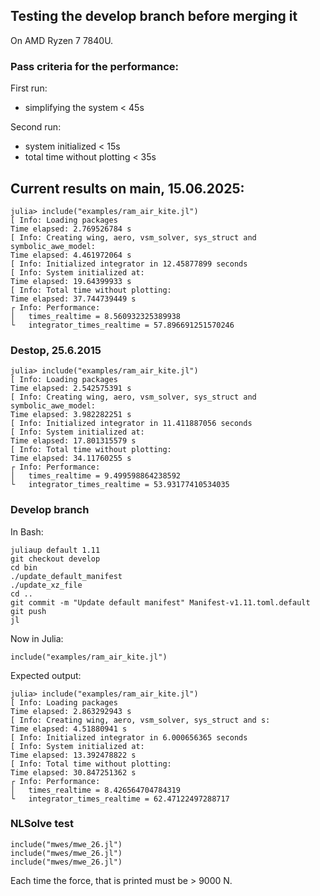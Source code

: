 ## Testing the develop branch before merging it
On  AMD Ryzen 7 7840U.

### Pass criteria for the performance:
First run:
- simplifying the system      < 45s

Second run:
- system initialized          < 15s
- total time without plotting < 35s

## Current results on main, 15.06.2025:
```
julia> include("examples/ram_air_kite.jl")
[ Info: Loading packages 
Time elapsed: 2.769526784 s
[ Info: Creating wing, aero, vsm_solver, sys_struct and symbolic_awe_model:
Time elapsed: 4.461972064 s
[ Info: Initialized integrator in 12.45877899 seconds
[ Info: System initialized at:
Time elapsed: 19.64399933 s
[ Info: Total time without plotting:
Time elapsed: 37.744739449 s
┌ Info: Performance:
│   times_realtime = 8.560932325389938
└   integrator_times_realtime = 57.896691251570246
```

### Destop, 25.6.2015
```
julia> include("examples/ram_air_kite.jl")
[ Info: Loading packages 
Time elapsed: 2.542575391 s
[ Info: Creating wing, aero, vsm_solver, sys_struct and symbolic_awe_model:
Time elapsed: 3.982282251 s
[ Info: Initialized integrator in 11.411887056 seconds
[ Info: System initialized at:
Time elapsed: 17.801315579 s
[ Info: Total time without plotting:
Time elapsed: 34.11760255 s
┌ Info: Performance:
│   times_realtime = 9.499598864238592
└   integrator_times_realtime = 53.93177410534035
```


### Develop branch
In Bash:
```
juliaup default 1.11
git checkout develop
cd bin
./update_default_manifest
./update_xz_file
cd ..
git commit -m "Update default manifest" Manifest-v1.11.toml.default
git push
jl
```
Now in Julia:
```
include("examples/ram_air_kite.jl")
```
Expected output:
```
julia> include("examples/ram_air_kite.jl")
[ Info: Loading packages 
Time elapsed: 2.863292943 s
[ Info: Creating wing, aero, vsm_solver, sys_struct and s:
Time elapsed: 4.51880941 s
[ Info: Initialized integrator in 6.000656365 seconds
[ Info: System initialized at:
Time elapsed: 13.392478822 s
[ Info: Total time without plotting:
Time elapsed: 30.847251362 s
┌ Info: Performance:
│   times_realtime = 8.426564704784319
└   integrator_times_realtime = 62.47122497288717
```

### NLSolve test
```
include("mwes/mwe_26.jl")
include("mwes/mwe_26.jl")
include("mwes/mwe_26.jl")
```
Each time the force, that is printed must be > 9000 N.
